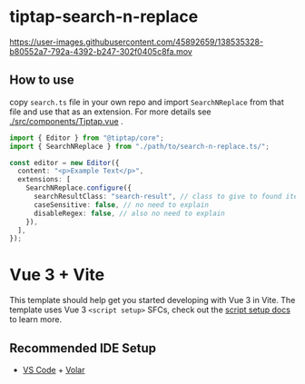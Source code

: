 # tiptap-search-n-replace



https://user-images.githubusercontent.com/45892659/138535328-b80552a7-792a-4392-b247-302f0405c8fa.mov


## How to use

copy `search.ts` file in your own repo and import `SearchNReplace` from that file and use that as an extension. For more details see [./src/components/Tiptap.vue](https://github.com/sereneinserenade/tiptap-search-n-replace-demo/blob/main/src/components/Tiptap.vue) .

```ts
import { Editor } from "@tiptap/core";
import { SearchNReplace } from "./path/to/search-n-replace.ts/";

const editor = new Editor({
  content: "<p>Example Text</p>",
  extensions: [
    SearchNReplace.configure({
      searchResultClass: "search-result", // class to give to found items. default 'search-result'
      caseSensitive: false, // no need to explain
      disableRegex: false, // also no need to explain
    }),
  ],
});
```

# Vue 3 + Vite

This template should help get you started developing with Vue 3 in Vite. The template uses Vue 3 `<script setup>` SFCs, check out the [script setup docs](https://v3.vuejs.org/api/sfc-script-setup.html#sfc-script-setup) to learn more.

## Recommended IDE Setup

- [VS Code](https://code.visualstudio.com/) + [Volar](https://marketplace.visualstudio.com/items?itemName=johnsoncodehk.volar)
